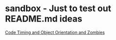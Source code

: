 # sandbox - Just to test out README.md ideas

<a href="http://aprogrammerwrites.eu/?p=1632" target="_blank">Code Timing and Object Orientation and Zombies</a>
